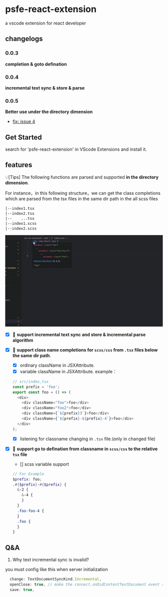 # psfe-react-extension

a vscode extension for react developer

## changelogs

### 0.0.3

**completion & goto defination**

### 0.0.4

**incremental text sync & store & parse**

### 0.0.5

**Better use under the directory dimension**

- [fix: issue 4](https://github.com/1360151219/react-class-completion/issues/4)

## Get Started

search for 'psfe-react-extension' in VScode Extensions and install it.

## features

💡[Tips] The following functions are parsed and supported **in the directory dimension**.

For instance，in this following structure，we can get the class completions which are parsed from the tsx files in the same dir path in the all scss files

```
|--index1.tsx
|--index2.tsx
|--    ...tsx
|--index1.scss
|--index2.scss
```

![](feature.gif)

- [x] 🌟 **support incremental text sync and store & incremental parse algorithm**
- [x] 🌟 **support class name completions for `scss/css` from `.tsx` files below the same dir path**.
  - [x] ordinary className in JSXAttribute.
  - [x] variable className in JSXAttribute. example：
  ```ts
  // src/index,tsx
  const prefix = 'foo';
  export const foo = () => (
    <div>
      <div className="foo">foo</div>
      <div className="foo2">foo</div>
      <div className={`${prefix}3`}>foo</div>
      <div className={`${prefix}-${prefix}-4`}>foo</div>
    </div>
  );
  ```
  - [x] listening for classname changing in `.tsx` file.(only in changed file)
- [x] 🌟 **support go to defination from classname in `scss/css` to the relative `tsx` file**

  - [] scss variable support

  ```scss
  // For Example
  $prefix: foo;
  .#{$prefix}-#{$prefix} {
    &-2 {
      &-4 {
      }
    }
    .foo-foo-4 {
    }
    .foo {
    }
  }
  ```

## Q&A

1. Why text incremental sync is invalid?

you must config like this when server initialization

```js
  change: TextDocumentSyncKind.Incremental,
  openClose: true, // make the connect.onDidContentTextDocument event sent to the lsp
  save: true,
```

